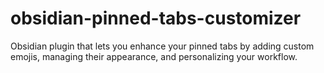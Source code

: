 # obsidian-pinned-tabs-customizer
Obsidian plugin that lets you enhance your pinned tabs by adding custom emojis, managing their appearance, and personalizing your workflow.
